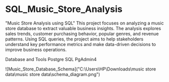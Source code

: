 # SQL_Music_Store_Analysis

"Music Store Analysis using SQL"
This project focuses on analyzing a music store database to extract valuable business insights. The analysis explores sales trends, customer purchasing behavior, popular genres, and revenue patterns. Using SQL queries, the project aims to help stakeholders understand key performance metrics and make data-driven decisions to improve business operations.

Database and Tools
Postgre SQL
PgAdmin4

![Music_Store_Database_Schema]("C:\Users\HP\Downloads\music store data\music store data\schema_diagram.png")
